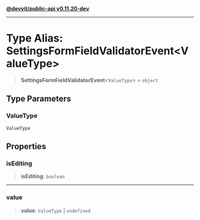 [**@devvit/public-api v0.11.20-dev**](../README.md)

---

# Type Alias: SettingsFormFieldValidatorEvent\<ValueType\>

> **SettingsFormFieldValidatorEvent**\<`ValueType`\> = `object`

## Type Parameters

### ValueType

`ValueType`

## Properties

<a id="isediting"></a>

### isEditing

> **isEditing**: `boolean`

---

<a id="value"></a>

### value

> **value**: `ValueType` \| `undefined`
